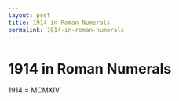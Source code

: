 ```yaml
---
layout: post
title: 1914 in Roman Numerals
permalink: 1914-in-roman-numerals
---
```


# 1914 in Roman Numerals

1914 = MCMXIV
